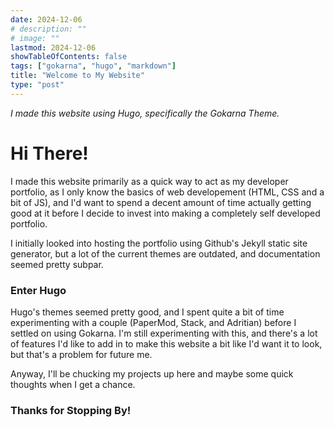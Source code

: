 ```yaml
---
date: 2024-12-06
# description: ""
# image: ""
lastmod: 2024-12-06
showTableOfContents: false
tags: ["gokarna", "hugo", "markdown"]
title: "Welcome to My Website"
type: "post"
---
```


*I made this website using Hugo, specifically the Gokarna Theme.*

# Hi There!

I made this website primarily as a quick way to act as my developer portfolio, as I only know the basics of web developement (HTML, CSS and a bit of JS), and I'd want to spend a decent amount of time actually getting good at it before I decide to invest into making a completely self developed portfolio.

I initially looked into hosting the portfolio using Github's Jekyll static site generator, but a lot of the current themes are outdated, and documentation seemed pretty subpar.

### Enter Hugo
Hugo's themes seemed pretty good, and I spent quite a bit of time experimenting with a couple (PaperMod, Stack, and Adritian) before I settled on using Gokarna. I'm still experimenting with this, and there's a lot of features I'd like to add in to make this website a bit like I'd want it to look, but that's a problem for future me.

Anyway, I'll be chucking my projects up here and maybe some quick thoughts when I get a chance.

### Thanks for Stopping By!